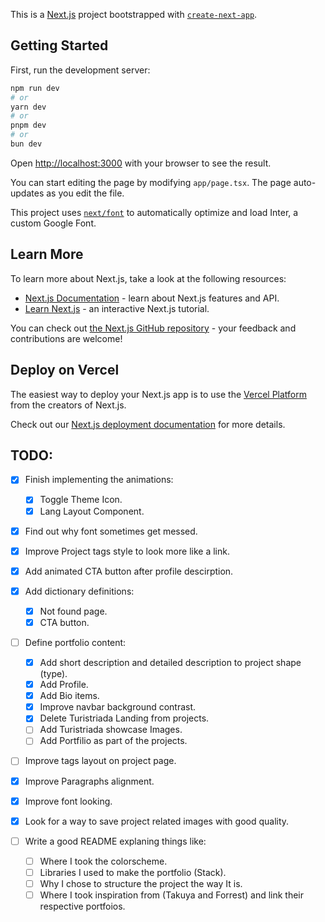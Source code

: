 This is a [Next.js](https://nextjs.org/) project bootstrapped with [`create-next-app`](https://github.com/vercel/next.js/tree/canary/packages/create-next-app).

## Getting Started

First, run the development server:

```bash
npm run dev
# or
yarn dev
# or
pnpm dev
# or
bun dev
```

Open [http://localhost:3000](http://localhost:3000) with your browser to see the result.

You can start editing the page by modifying `app/page.tsx`. The page auto-updates as you edit the file.

This project uses [`next/font`](https://nextjs.org/docs/basic-features/font-optimization) to automatically optimize and load Inter, a custom Google Font.

## Learn More

To learn more about Next.js, take a look at the following resources:

- [Next.js Documentation](https://nextjs.org/docs) - learn about Next.js features and API.
- [Learn Next.js](https://nextjs.org/learn) - an interactive Next.js tutorial.

You can check out [the Next.js GitHub repository](https://github.com/vercel/next.js/) - your feedback and contributions are welcome!

## Deploy on Vercel

The easiest way to deploy your Next.js app is to use the [Vercel Platform](https://vercel.com/new?utm_medium=default-template&filter=next.js&utm_source=create-next-app&utm_campaign=create-next-app-readme) from the creators of Next.js.

Check out our [Next.js deployment documentation](https://nextjs.org/docs/deployment) for more details.

## TODO:

- [x] Finish implementing the animations:

  - [x] Toggle Theme Icon.
  - [x] Lang Layout Component.

- [x] Find out why font sometimes get messed.

- [x] Improve Project tags style to look more like a link.

- [x] Add animated CTA button after profile descirption.

- [x] Add dictionary definitions:

  - [x] Not found page.
  - [x] CTA button.

- [ ] Define portfolio content:

  - [x] Add short description and detailed description to project shape (type).
  - [x] Add Profile.
  - [x] Add Bio items.
  - [x] Improve navbar background contrast.
  - [x] Delete Turistriada Landing from projects.
  - [ ] Add Turistriada showcase Images.
  - [ ] Add Portfilio as part of the projects.

- [ ] Improve tags layout on project page.

- [x] Improve Paragraphs alignment.

- [x] Improve font looking.

- [x] Look for a way to save project related images with good quality.

- [ ] Write a good README explaning things like:
  - [ ] Where I took the colorscheme.
  - [ ] Libraries I used to make the portfolio (Stack).
  - [ ] Why I chose to structure the project the way It is.
  - [ ] Where I took inspiration from (Takuya and Forrest) and link their respective portfoios.
